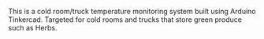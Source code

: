 This is a cold room/truck temperature monitoring system built using Arduino Tinkercad. Targeted for cold rooms and trucks that store green produce such as Herbs. 